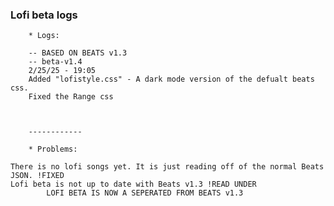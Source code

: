 ### Lofi beta logs

        * Logs:

        -- BASED ON BEATS v1.3
        -- beta-v1.4
        2/25/25 - 19:05
        Added "lofistyle.css" - A dark mode version of the defualt beats css.
        Fixed the Range css



        ------------

        * Problems:

    There is no lofi songs yet. It is just reading off of the normal Beats JSON. !FIXED
    Lofi beta is not up to date with Beats v1.3 !READ UNDER
            LOFI BETA IS NOW A SEPERATED FROM BEATS v1.3